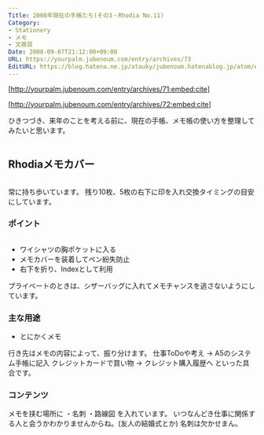 ```yaml
---
Title: 2008年現在の手帳たち(その3・Rhodia No.11)
Category:
- Stationery
- メモ
- 文房具
Date: 2008-09-07T21:12:00+09:00
URL: https://yourpalm.jubenoum.com/entry/archives/73
EditURL: https://blog.hatena.ne.jp/atauky/jubenoum.hatenablog.jp/atom/entry/6653458415120883833
---
```


[http://yourpalm.jubenoum.com/entry/archives/71:embed:cite]



[http://yourpalm.jubenoum.com/entry/archives/72:embed:cite]



ひきつづき、来年のことを考える前に、現在の手帳、メモ帳の使い方を整理してみたいと思います。

<a href="http://3.bp.blogspot.com/_4SYtPT0CzfU/SMP1DOh9AQI/AAAAAAAAAEA/VfJDZO9jzzg/s1600-h/ALL.jpg" onblur="try {parent.deselectBloggerImageGracefully();} catch(e) {}"><img id="BLOGGER_PHOTO_ID_5243303826978308354" style="display:block; margin:0px auto 10px; text-align:center;cursor:pointer; cursor:hand;" src="http://3.bp.blogspot.com/_4SYtPT0CzfU/SMP1DOh9AQI/AAAAAAAAAEA/VfJDZO9jzzg/s320/ALL.jpg" border="0" alt="" /></a>
<h2>Rhodiaメモカバー</h2>
<a href="http://2.bp.blogspot.com/_4SYtPT0CzfU/SMP1vQAb3zI/AAAAAAAAAEI/eXAAravy_oA/s1600-h/Rhodia.jpg" onblur="try {parent.deselectBloggerImageGracefully();} catch(e) {}"><img id="BLOGGER_PHOTO_ID_5243304583288839986" style="display:block; margin:0px auto 10px; text-align:center;cursor:pointer; cursor:hand;" src="http://2.bp.blogspot.com/_4SYtPT0CzfU/SMP1vQAb3zI/AAAAAAAAAEI/eXAAravy_oA/s320/Rhodia.jpg" border="0" alt="" /></a>

常に持ち歩いています。
残り10枚、5枚の右下に印を入れ交換タイミングの目安にしています。
<h3>ポイント</h3>
<a href="http://1.bp.blogspot.com/_4SYtPT0CzfU/SMP15WjWO7I/AAAAAAAAAEQ/z11AgF7o5OQ/s1600-h/Rhodia_Tag.jpg" onblur="try {parent.deselectBloggerImageGracefully();} catch(e) {}"><img id="BLOGGER_PHOTO_ID_5243304756844575666" style="display:block; margin:0px auto 10px; text-align:center;cursor:pointer; cursor:hand;" src="http://1.bp.blogspot.com/_4SYtPT0CzfU/SMP15WjWO7I/AAAAAAAAAEQ/z11AgF7o5OQ/s320/Rhodia_Tag.jpg" border="0" alt="" /></a>
<ul>
	<li>ワイシャツの胸ポケットに入る</li>
	<li>メモカバーを装着してペン紛失防止</li>
	<li>右下を折り、Indexとして利用</li>
</ul>
プライベートのときは、シザーバッグに入れてメモチャンスを逃さないようにしています。
<h3>主な用途</h3>
<ul>
	<li>とにかくメモ</li>
</ul>
行き先はメモの内容によって、振り分けます。
仕事ToDoや考え → A5のシステム手帳に記入
クレジットカードで買い物 → クレジット購入履歴へ
といった具合です。
<h3>コンテンツ</h3>
メモを挟む場所に
・名刺
・路線図
を入れています。
いつなんどき仕事に関係する人と会うかわかりませんからね。(友人の結婚式とか)
名刺は欠かせまん。
